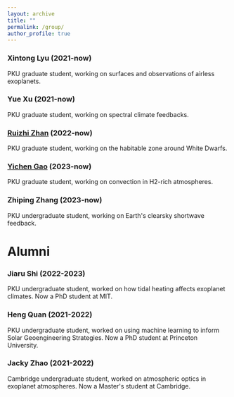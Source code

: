 ```yaml
---
layout: archive
title: ""
permalink: /group/
author_profile: true
---
```



### Xintong Lyu (2021-now)

PKU graduate student, working on surfaces and observations of airless
exoplanets.

### Yue Xu (2021-now)

PKU graduate student, working on spectral climate feedbacks.

### [Ruizhi Zhan](https://ruizhizhan.github.io) (2022-now)

PKU graduate student, working on the habitable zone around White Dwarfs.

### [Yichen Gao](https://github.com/yichenGao911) (2023-now)

PKU graduate student, working on convection in H2-rich atmospheres.

### Zhiping Zhang (2023-now)

PKU undergraduate student, working on Earth's clearsky shortwave feedback.



# Alumni

### Jiaru Shi (2022-2023)

PKU undergraduate student, worked on how tidal heating affects
exoplanet climates. Now a PhD student at MIT.

### Heng Quan (2021-2022)

PKU undergraduate student, worked on using machine
learning to inform Solar Geoengineering Strategies. Now a PhD
student at Princeton University.

### Jacky Zhao (2021-2022)

Cambridge undergraduate student, worked on atmospheric optics in
exoplanet atmospheres. Now a Master's student at Cambridge.

